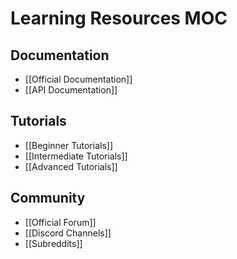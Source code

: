 # Learning Resources MOC

## Documentation
- [[Official Documentation]]
- [[API Documentation]]

## Tutorials
- [[Beginner Tutorials]]
- [[Intermediate Tutorials]]
- [[Advanced Tutorials]]

## Community
- [[Official Forum]]
- [[Discord Channels]]
- [[Subreddits]]

